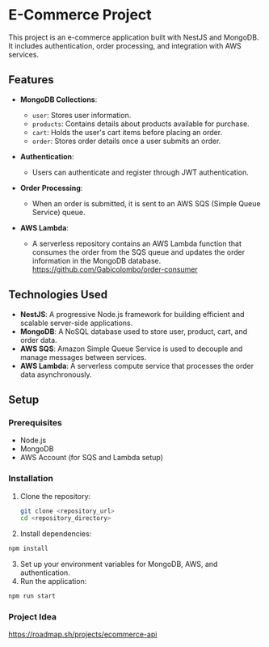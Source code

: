 # E-Commerce Project

This project is an e-commerce application built with NestJS and MongoDB. It includes authentication, order processing, and integration with AWS services.

## Features

- **MongoDB Collections**:
  - `user`: Stores user information.
  - `products`: Contains details about products available for purchase.
  - `cart`: Holds the user's cart items before placing an order.
  - `order`: Stores order details once a user submits an order.

- **Authentication**: 
  - Users can authenticate and register through JWT authentication.

- **Order Processing**:
  - When an order is submitted, it is sent to an AWS SQS (Simple Queue Service) queue.

- **AWS Lambda**:
  - A serverless repository contains an AWS Lambda function that consumes the order from the SQS queue and updates the order information in the MongoDB database. https://github.com/Gabicolombo/order-consumer

## Technologies Used

- **NestJS**: A progressive Node.js framework for building efficient and scalable server-side applications.
- **MongoDB**: A NoSQL database used to store user, product, cart, and order data.
- **AWS SQS**: Amazon Simple Queue Service is used to decouple and manage messages between services.
- **AWS Lambda**: A serverless compute service that processes the order data asynchronously.

## Setup

### Prerequisites

- Node.js
- MongoDB
- AWS Account (for SQS and Lambda setup)

### Installation

1. Clone the repository:

   ```bash
   git clone <repository_url>
   cd <repository_directory>
   ```
2. Install dependencies:
  ```bash
  npm install
  ```
3. Set up your environment variables for MongoDB, AWS, and authentication.
4. Run the application:
  ```bash
  npm run start
  ```

### Project Idea
https://roadmap.sh/projects/ecommerce-api